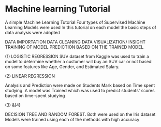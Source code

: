 # Machine learning Tutorial
 A simple Machine Learning Tutorial
Four types of Supervised Machine Learning Models were used
In this tutorial on each model the basic steps of data analysis were adopted

DATA IMPORTATION
DATA CLEANING
DATA VISUALIZATION/ INSIGHT
TRAINING OF MODEL
PREDICTION BASED ON THE TRAINED MODEL.

(1) LOGISTIC REGRESSION
SUV dataset from Kaggle was used to train a model to determine whether a customer will buy an SUV car or not
based on some features like Age, Gender, and Estimated Salary.

(2) LINEAR REGRESSION 

Analysis and Prediction were made on Students Mark based on Time spent studying.
A model was Trained which was used to predict students' scores based on time-spent studying

(3) &(4)

DECISION TREE AND RANDOM FOREST.
Both were used on the Iris dataset 
Models were trained using each of the methods with high accuracy 

